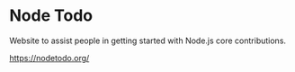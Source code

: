 # Node Todo

Website to assist people in getting started with Node.js core contributions.

https://nodetodo.org/
